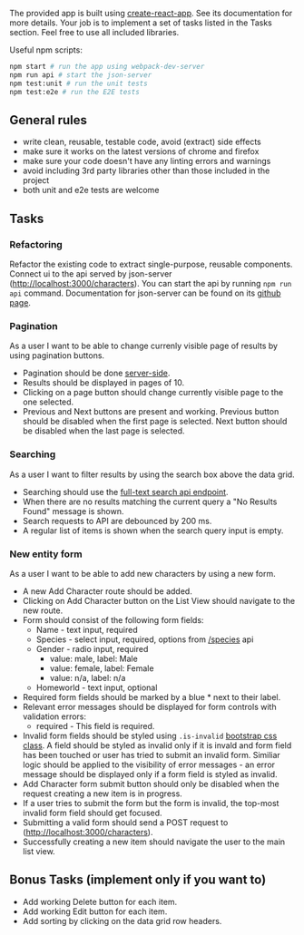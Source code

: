 The provided app is built using [create-react-app](https://github.com/facebook/create-react-app). See its documentation for more details. Your job is to implement a set of tasks listed in the Tasks section. Feel free to use all included libraries.

Useful npm scripts:
```bash
npm start # run the app using webpack-dev-server
npm run api # start the json-server
npm test:unit # run the unit tests
npm test:e2e # run the E2E tests
```

## General rules
* write clean, reusable, testable code, avoid (extract) side effects
* make sure it works on the latest versions of chrome and firefox
* make sure your code doesn't have any linting errors and warnings
* avoid including 3rd party libraries other than those included in the project
* both unit and e2e tests are welcome

## Tasks

### Refactoring
Refactor the existing code to extract single-purpose, reusable components. Connect ui to the api served by json-server ([http://localhost:3000/characters](http://localhost:3000/characters)). You can start the api by running `npm run api` command. Documentation for json-server can be found on its [github page](https://github.com/typicode/json-server).

### Pagination
As a user I want to be able to change currenly visible page of results by using pagination buttons.

* Pagination should be done [server-side](https://github.com/typicode/json-server#paginate).
* Results should be displayed in pages of 10.
* Clicking on a page button should change currently visible page to the one selected.
* Previous and Next buttons are present and working. Previous button should be disabled when the first page is selected. Next button should be disabled when the last page is selected.

### Searching
As a user I want to filter results by using the search box above the data grid.

* Searching should use the [full-text search api endpoint](https://github.com/typicode/json-server#full-text-search).
* When there are no results matching the current query a "No Results Found" message is shown.
* Search requests to API are debounced by 200 ms.
* A regular list of items is shown when the search query input is empty.

### New entity form
As a user I want to be able to add new characters by using a new form.

* A new Add Character route should be added.
* Clicking on Add Character button on the List View should navigate to the new route.
* Form should consist of the following form fields:
  * Name - text input, required
  * Species - select input, required, options from [/species](http://localhost:3000/species) api
  * Gender - radio input, required
    * value: male, label: Male
    * value: female, label: Female
    * value: n/a, label: n/a
  * Homeworld - text input, optional
* Required form fields should be marked by a blue * next to their label.
* Relevant error messages should be displayed for form controls with validation errors:
  * required - This field is required.
* Invalid form fields should be styled using `.is-invalid` [bootstrap css class](https://getbootstrap.com/docs/4.1/components/forms/#server-side). A field should be styled as invalid only if it is invald and form field has been touched or user has tried to submit an invalid form. Similiar logic should be applied to the visibility of error messages - an error message should be displayed only if a form field is styled as invalid.
* Add Character form submit button should only be disabled when the request creating a new item is in progress.
* If a user tries to submit the form but the form is invalid, the top-most invalid form field should get focused.
* Submitting a valid form should send a POST request to ([http://localhost:3000/characters](http://localhost:3000/characters)).
* Successfully creating a new item should navigate the user to the main list view.

## Bonus Tasks (implement only if you want to)
* Add working Delete button for each item.
* Add working Edit button for each item.
* Add sorting by clicking on the data grid row headers.
